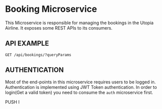 # Booking Microservice 

This Microservice is responsible for managing the bookings in the Utopia Airline. It exposes some REST APIs to its consumers. 

## API EXAMPLE

`GET /api/bookings/?queryParams`

## AUTHENTICATION

Most of the end-points in this microservice requires users to be logged in. Authentication is implemented using JWT Token authentication. In order to login(Get a valid token) you need to consume the `auth` microservice first. 

PUSH I
